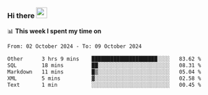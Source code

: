 ### Hi there <a href="https://www.gautamkrishnar.com/"><img src="https://media.giphy.com/media/hvRJCLFzcasrR4ia7z/giphy.gif" width="25px"></a>

📊 **This week I spent my time on**

<!--START_SECTION:waka-->

```txt
From: 02 October 2024 - To: 09 October 2024

Other      3 hrs 9 mins    █████████████████████░░░░   83.62 %
SQL        18 mins         ██░░░░░░░░░░░░░░░░░░░░░░░   08.31 %
Markdown   11 mins         █▒░░░░░░░░░░░░░░░░░░░░░░░   05.04 %
XML        5 mins          ▓░░░░░░░░░░░░░░░░░░░░░░░░   02.58 %
Text       1 min           ░░░░░░░░░░░░░░░░░░░░░░░░░   00.45 %
```

<!--END_SECTION:waka-->
